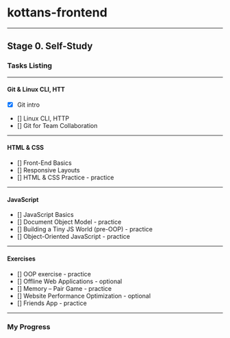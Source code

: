 # kottans-frontend
---
## Stage 0. Self-Study

### Tasks Listing
---
#### Git & Linux CLI, HTT
- [x] Git intro
- [] Linux CLI, HTTP
- [] Git for Team Collaboration
---
#### HTML & CSS
- [] Front-End Basics
- [] Responsive Layouts
- [] HTML & CSS Practice - practice
---
#### JavaScript
- [] JavaScript Basics
- [] Document Object Model - practice
- [] Building a Tiny JS World (pre-OOP) - practice
- [] Object-Oriented JavaScript - practice
---
#### Exercises
- [] OOP exercise - practice
- [] Offline Web Applications - optional
- [] Memory – Pair Game - practice
- [] Website Performance Optimization - optional
- [] Friends App - practice
---

### My Progress